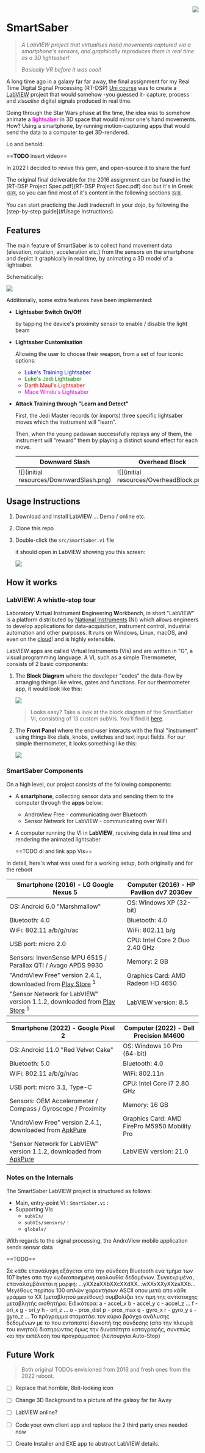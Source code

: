 <img src="SmartSaber.ico" align="right"/>

# SmartSaber

> *A LabVIEW project that virtualises hand movements captured via a smartphone's sensors, and graphically reproduces them in real time as a 3D lightsaber!* 
>
> *Basically VR before it was cool!*

A long time ago in a galaxy far far away, the final assignment for my Real Time Digital Signal Processing (RT-DSP) [Uni course](https://www.di.uoa.gr/en/studies/undergraduate/303) was to create a [LabVIEW](https://www.ni.com/en-us/shop/labview.html) project that would somehow -you guessed it- capture, process and *visualise* digital signals produced in real time. 

Going through the Star Wars phase at the time, the idea was to somehow animate a  <span style="color:fuchsia;font-weight:bold">lightsaber</span> in 3D space that would mirror one's hand movements. How? Using a smartphone, by running motion-capturing apps that would send the data to a computer to get 3D-rendered. 

Lo and behold:

==**TODO** insert video== 

In 2022 I decided to revive this gem, and open-source it to share the fun! 

The original final deliverable for the 2016 assignment can be found in the [RT-DSP Project Spec.pdf](RT-DSP Project Spec.pdf) doc but it's in ​Gr​ee​k :greece:,  so you can find most of it's content in the following sections :gb:.

You can start practicing the Jedi tradecraft in your dojo, by following the [step-by-step guide](#Usage Instructions). 







## Features

The main feature of SmartSaber is to collect hand movement data (elevation, rotation, acceleration etc.) from the sensors on the smartphone and depict it graphically in real time, by animating a 3D model of a lightsaber.

Schematically:

![](main-feature.png)

Additionally, some extra features have been implemented:

* **Lightsaber Switch On/Off**

  by tapping the device's proximity sensor to enable / disable the light beam

* **Lightsaber Customisation**

  Allowing the user to choose their weapon, from a set of four iconic options:

  * <span style=color:blue>Luke's Training Lightsaber</span>
  * <span style=color:green>Luke's Jedi Lightsaber</span>
  * <span style=color:red>Darth Maul's Lightsaber</span>
  * <span style=color:fuchsia>Mace Windu's Lightsaber</span>

* **Attack Training through "Learn and Detect"**

  First, the Jedi Master records (or imports) three specific lightsaber moves which the instrument will "learn". 

  Then, when the young padawan successfully replays any of them, the instrument will "reward" them by playing a distinct sound effect for each move.  

  | Downward Slash                           | Overhead Block                           | Reflector Spin                           |
  | ---------------------------------------- | ---------------------------------------- | ---------------------------------------- |
  | ![](initial resources/DownwardSlash.png) | ![](initial resources/OverheadBlock.png) | ![](initial resources/ReflectorSpin.png) |

  





## Usage Instructions

1. Download and Install LabVIEW ... Demo / online etc.

2. Clone this repo

3. Double-click the `src/SmartSaber.vi` file

   it should open in LabVIEW showing you this screen:

   ![](screenshots/launch.png)









## How it works

### LabVIEW: A whistle-stop tour

**L**aboratory **V**irtual **I**nstrument **E**ngineering **W**orkbench, in short "LabVIEW" is a platform distributed by [National Instruments](https://ni.com/) (NI) which allows engineers to develop applications for data-acquisition, instrument control, industrial automation and other purposes. It runs on Windows, Linux, macOS, and even on the [cloud](https://lumen.ni.com/nicif/US/EVALLVONLINE/content.xhtml)! and is highly extensible. 

LabVIEW apps are called Virtual Instruments (VIs) and are written in "G", a visual programming language. A VI, such as a simple Thermometer, consists of 2 basic components:

1. The **Block Diagram** where the developer "codes" the data-flow by arranging things like wires, gates and functions. For our thermometer app, it would look like this: 

   ![](screenshots/thermometer-bd.png)

   > Looks easy? Take a look at the block diagram of the SmartSaber VI, consisting of 13 custom subVIs. You'll find it [here](exports/justBlockDiagram/SmartSaberd.png). 

2. The **Front Panel** where the end-user interacts with the final "instrument" using things like dials, knobs, switches and text input fields. For our simple thermometer, it looks something like this:

   ![](screenshots/thermometer-fp.png)



### SmartSaber Components

On a high level, our project consists of the following components:

* A **smartphone**, collecting sensor data and sending them to the computer through the **apps** below:

  * AndroView Free - communicating over Bluetooth
  * Sensor Network for LabVIEW - communicating over WiFi

* A computer running the VI in **LabVIEW**, receiving data in real time and rendering the animated lightsaber

  ==TODO dl and link app Vis==

In detail, here's what was used for a working setup, both originally and for the reboot 

| Smartphone (2016) - LG Google Nexus 5                        | Computer (2016) - HP Pavilion dv7 2030ev |
| ------------------------------------------------------------ | ---------------------------------------- |
| OS: Android 6.0 "Marshmallow"                                | OS: Windows XP (32-bit)                  |
| Bluetooth: 4.0                                               | Bluetooth: 4.0                           |
| WiFi: 802.11 a/b/g/n/ac                                      | WiFi: 802.11 b/g                         |
| USB port: micro 2.0                                          | CPU: Intel Core 2 Duo 2.40 GHz           |
| Sensors: InvenSense MPU 6515 / Parallax QTI / Avago APDS 9930 | Memory: 2 GB                             |
| "AndroView Free" version 2.4.1, downloaded from [Play Store](https://play.google.com/store/apps/details?id=com.heightdev.androviewbluetooth) <sup>1</sup> | Graphics Card: AMD Radeon HD 4650        |
| "Sensor Network for LabVIEW" version 1.1.2, downloaded from [Play Store](https://play.google.com/store/apps/details?id=com.heightdev.androviewbluetooth) <sup>1</sup> | LabVIEW version: 8.5                     |

[^1]: Application no longer available



| Smartphone (2022) - Google Pixel 2                           | Computer (2022) - Dell Precision M4600        |
| ------------------------------------------------------------ | --------------------------------------------- |
| OS: Android 11.0 "Red Velvet Cake"                           | OS: Windows 10 Pro (64-bit)                   |
| Bluetooth: 5.0                                               | Bluetooth: 4.0                                |
| WiFi: 802.11 a/b/g/n/ac                                      | WiFi: 802.11n                                 |
| USB port: micro 3.1, Type-C                                  | CPU: Intel Core i7 2.80 GHz                   |
| Sensors: OEM Accelerometer / Compass / Gyroscope / Proximity | Memory: 16 GB                                 |
| "AndroView Free" version 2.4.1, downloaded from [ApkPure](https://m.apkpure.com/androview-free-labview-vi/com.heightdev.androviewbluetooth/versions) | Graphics Card: AMD FirePro M5950 Mobility Pro |
| "Sensor Network for LabVIEW" version 1.1.2, downloaded from [ApkPure](https://m.apkpure.com/sensor-network-for-labview/SCCT.SensorNetwork) | LabVIEW version: 21.0                         |



### Notes on the Internals

The SmartSaber LabVIEW project is structured as follows:

* Main, entry-point VI : `SmartSaber.vi` : 
* Supporting VIs
  * `subVIs/`
  * `subVIs/sensors/` :
  * `globals/`



With regards to the signal processing, the AndroView mobile application sends sensor data 

==TODO==

Σε κάθε επανάληψη εξάγεται απο την σύνδεση Bluetooth ενα τμήμα των 107 bytes απο
την κωδικοποιημένη ακολουθία δεδομένων. Συγκεκριμένα, επαναλαμβάνεται η μορφή:
…yXXzaΧΧbXXcXXdXX…wXXxXXyXXzaXXb…
Μεγέθους περίπου 100 απλών χαρακτήσων ASCII oπου μετά απο κάθε γράμμα το ΧΧ
(μεταβλητού μεγέθους) συμβολίζει την τιμή της αντίστοιχης μεταβλητής αισθητήρα.
Ειδικότερα:
a - accel_x
b - accel_y
c - accel_z
…
f - ori_x
g - ori_y
h - ori_z
…
o - prox_dist
p - prox_max
q - gyro_x
r - gyro_y
s - gyro_z
…
Το πρόγραμμα σταματάει τον κύριο βρόγχο ανάλυσης δεδομένων με το που εντοπιστεί
διακοπή της σύνδεσης (απο την πλευρά του κινητού) διατηρώντας όμως την δυνατότητα
καταγραφής, συνεπώς και την εκτέλεση του προγράμματος (λειτουργία Auto-Stop)





## Future Work

> Both original TODOs envisioned from 2016 and fresh ones from the 2022 reboot.

- [ ] Replace that horrible, 8bit-looking icon 
- [ ] Change 3D Background to a picture of the galaxy far far Away
- [ ] LabVIEW online? 
- [ ] Code your own client app and replace the 2 third party ones needed now
- [ ] Create Installer and EXE app to abstract LabVIEW details.

